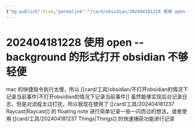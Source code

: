 ```yaml
---
{"dg-publish":true,"permalink":"/card/obsidian/202404181228 使用 open --background 的形式打开 obsidian 不够轻便/","noteIcon":"2","created":"2024-04-18T12:27:51+08:00","updated":"2024-04-22T10:57:24+08:00"}
---
```



# 202404181228 使用 open --background 的形式打开 obsidian 不够轻便

mac 的快捷指令执行太慢，所以 [[card/工具/obsidian/不打开obsidian的情况下记录当前事件\|不打开obsidian的情况下记录当前事件]] 虽然能够实现后台记录日志，但是对流程太过打扰，所以我现在使用了 [[card/工具/202404181237 Raycast\|Raycast]] 的 floating note 进行简单记录一些一闪而过的想法，或者使用 [[card/工具/202404181237 Things\|Things]] 的快速捕获功能进行记录
